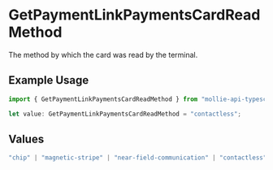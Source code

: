 # GetPaymentLinkPaymentsCardReadMethod

The method by which the card was read by the terminal.

## Example Usage

```typescript
import { GetPaymentLinkPaymentsCardReadMethod } from "mollie-api-typescript/models/operations";

let value: GetPaymentLinkPaymentsCardReadMethod = "contactless";
```

## Values

```typescript
"chip" | "magnetic-stripe" | "near-field-communication" | "contactless" | "moto"
```